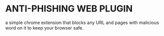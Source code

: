 # ANTI-PHISHING WEB PLUGIN
a simple chrome extension that blocks any URL and pages with malicious word on it to keep your browser safe. 




